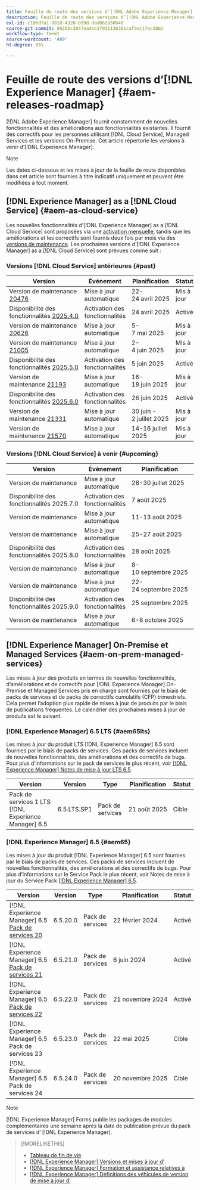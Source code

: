```yaml
---
title: Feuille de route des versions d’[!DNL Adobe Experience Manager]
description: Feuille de route des versions d’[!DNL Adobe Experience Manager]
exl-id: c106d7a1-8810-4328-b99d-dad862a50640
source-git-commit: 8928bc3047ea4ce1793113b381caf9ac17ecd802
workflow-type: tm+mt
source-wordcount: '489'
ht-degree: 95%

---
```



# Feuille de route des versions d’[!DNL Experience Manager] {#aem-releases-roadmap}

[!DNL Adobe Experience Manager] fournit constamment de nouvelles fonctionnalités et des améliorations aux fonctionnalités existantes. Il fournit des correctifs pour les personnes utilisant [!DNL Cloud Service], Managed Services et les versions On-Premise. Cet article répertorie les versions à venir d’[!DNL Experience Manager].

>[!NOTE]
>
>Les dates ci-dessous et les mises à jour de la feuille de route disponibles dans cet article sont fournies à titre indicatif uniquement et peuvent être modifiées à tout moment.

## [!DNL Experience Manager] as a [!DNL Cloud Service] {#aem-as-cloud-service}

Les nouvelles fonctionnalités d’[!DNL Experience Manager] as a [!DNL Cloud Service] sont proposées via une [activation mensuelle](https://experienceleague.adobe.com/fr/docs/experience-manager-cloud-service/content/release-notes/release-notes/release-notes-current), tandis que les améliorations et les correctifs sont fournis deux fois par mois via des [versions de maintenance](https://experienceleague.adobe.com/fr/docs/experience-manager-cloud-service/content/release-notes/maintenance/latest).
Les prochaines versions d’[!DNL Experience Manager] as a [!DNL Cloud Service] sont prévues comme suit :

### Versions [!DNL Cloud Service] antérieures {#past}

| Version | Événement | Planification | Statut |
|---|---|---|---|
| Version de maintenance [20476](https://experienceleague.adobe.com/fr/docs/experience-manager-cloud-service/content/release-notes/maintenance/2025/2025-4-0#20476) | Mise à jour automatique | 22-24 avril 2025 | Mis à jour |
| Disponibilité des fonctionnalités [2025.4.0](https://experienceleague.adobe.com/fr/docs/experience-manager-cloud-service/content/release-notes/release-notes/2025/release-notes-2025-4-0) | Activation des fonctionnalités | 24 avril 2025 | Activé |
| Version de maintenance [20626](https://experienceleague.adobe.com/fr/docs/experience-manager-cloud-service/content/release-notes/maintenance/2025/2025-5-0#20626) | Mise à jour automatique | 5-7 mai 2025 | Mis à jour |
| Version de maintenance [21005](https://experienceleague.adobe.com/fr/docs/experience-manager-cloud-service/content/release-notes/maintenance/2025/2025-5-0#21005) | Mise à jour automatique | 2-4 juin 2025 | Mis à jour |
| Disponibilité des fonctionnalités [2025.5.0](https://experienceleague.adobe.com/fr/docs/experience-manager-cloud-service/content/release-notes/release-notes/2025/release-notes-2025-5-0) | Activation des fonctionnalités | 5 juin 2025 | Activé |
| Version de maintenance [21193](https://experienceleague.adobe.com/fr/docs/experience-manager-cloud-service/content/release-notes/maintenance/2025/2025-6-0) | Mise à jour automatique | 16-18 juin 2025 | Mis à jour |
| Disponibilité des fonctionnalités [2025.6.0](https://experienceleague.adobe.com/fr/docs/experience-manager-cloud-service/content/release-notes/release-notes/release-notes-current) | Activation des fonctionnalités | 26 juin 2025 | Activé |
| Version de maintenance [21331](https://experienceleague.adobe.com/fr/docs/experience-manager-cloud-service/content/release-notes/maintenance/2025/2025-7-0#21331) | Mise à jour automatique | 30 juin - 2 juillet 2025 | Mis à jour |
| Version de maintenance [21570](https://experienceleague.adobe.com/fr/docs/experience-manager-cloud-service/content/release-notes/maintenance/latest) | Mise à jour automatique | 14-16 juillet 2025 | Mis à jour |

### Versions [!DNL Cloud Service] à venir {#upcoming}

| Version | Événement | Planification | Statut |
|---|---|---|---|
| Version de maintenance | Mise à jour automatique | 28-30 juillet 2025 | Cible |
| Disponibilité des fonctionnalités 2025.7.0 | Activation des fonctionnalités | 7 août 2025 | Cible |
| Version de maintenance | Mise à jour automatique | 11-13 août 2025 | Cible |
| Version de maintenance | Mise à jour automatique | 25-27 août 2025 | Cible |
| Disponibilité des fonctionnalités 2025.8.0 | Activation des fonctionnalités | 28 août 2025 | Cible |
| Version de maintenance | Mise à jour automatique | 8-10 septembre 2025 | Cible |
| Version de maintenance | Mise à jour automatique | 22-24 septembre 2025 | Cible |
| Disponibilité des fonctionnalités 2025.9.0 | Activation des fonctionnalités | 25 septembre 2025 | Cible |
| Version de maintenance | Mise à jour automatique | 6-8 octobre 2025 | Cible |

## [!DNL Experience Manager] On-Premise et Managed Services {#aem-on-prem-managed-services}

Les mises à jour des produits en termes de nouvelles fonctionnalités, d’améliorations et de correctifs pour [!DNL Experience Manager] On-Premise et Managed Services pris en charge sont fournies par le biais de packs de services et de packs de correctifs cumulatifs (CFP) trimestriels. Cela permet l’adoption plus rapide de mises à jour de produits par le biais de publications fréquentes. Le calendrier des prochaines mises à jour de produits est le suivant.

### [!DNL Experience Manager] 6.5 LTS {#aem65lts}

Les mises à jour du produit LTS [!DNL Experience Manager] 6.5 sont fournies par le biais de packs de services. Ces packs de services incluent de nouvelles fonctionnalités, des améliorations et des correctifs de bugs. Pour plus d’informations sur le pack de services le plus récent, voir [[!DNL Experience Manager] Notes de mise à jour LTS 6.5](https://experienceleague.adobe.com/fr/docs/experience-manager-65-lts/content/release-notes/release-notes).

| Version | Version | Type | Planification | Statut |
|---|---|---|---|---|
| Pack de services 1 LTS [!DNL Experience Manager] 6.5 | 6.5.LTS.SP1 | Pack de services | 21 août 2025 | Cible |

### [!DNL Experience Manager] 6.5 {#aem65}

Les mises à jour du produit [!DNL Experience Manager] 6.5 sont fournies par le biais de packs de services. Ces packs de services incluent de nouvelles fonctionnalités, des améliorations et des correctifs de bugs. Pour plus d’informations sur le Service Pack le plus récent, voir Notes de mise à jour du Service Pack [[!DNL Experience Manager] 6.5](https://experienceleague.adobe.com/fr/docs/experience-manager-65/content/release-notes/release-notes).

| Version | Version | Type | Planification | Statut |
|---|---|---|---|---|
| [!DNL Experience Manager] 6.5 [Pack de services 20](https://experienceleague.adobe.com/fr/docs/experience-manager-65/content/release-notes/service-pack/6-5-20) | 6.5.20.0 | Pack de services | 22 février 2024 | Activé |
| [!DNL Experience Manager] 6.5 [Pack de services 21](https://experienceleague.adobe.com/fr/docs/experience-manager-65/content/release-notes/service-pack/6-5-21) | 6.5.21.0 | Pack de services | 6 juin 2024 | Activé |
| [!DNL Experience Manager] 6.5 [Pack de services 22](https://experienceleague.adobe.com/fr/docs/experience-manager-65/content/release-notes/release-notes) | 6.5.22.0 | Pack de services | 21 novembre 2024 | Activé |
| [!DNL Experience Manager] 6.5 Pack de services 23 | 6.5.23.0 | Pack de services | 22 mai 2025 | Cible |
| [!DNL Experience Manager] 6.5 Pack de services 24 | 6.5.24.0 | Pack de services | 20 novembre 2025 | Cible |

>[!NOTE]
>
>[!DNL Experience Manager] Forms publie les packages de modules complémentaires une semaine après la date de publication prévue du pack de services d’ [!DNL Experience Manager].

>[!MORELIKETHIS]
>
>* [Tableau de fin de vie](https://helpx.adobe.com/fr/support/programs/eol-matrix.html)
>* [[!DNL Experience Manager] Versions et mises à jour d’](https://experienceleague.adobe.com/fr/docs/experience-manager-release-information/aem-release-updates/aem-releases-updates)
>* [[!DNL Experience Manager] Formation et assistance relatives à](https://experienceleague.adobe.com/fr/docs/experience-manager-cloud-service)
>* [[!DNL Experience Manager] Définitions des véhicules de version de mise à jour d’](/help/using/update-release-vehicle-definitions.md)
